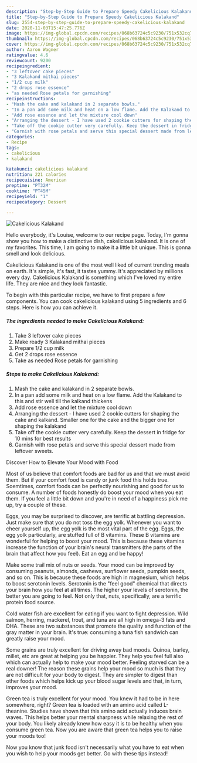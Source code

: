 ```yaml
---
description: "Step-by-Step Guide to Prepare Speedy Cakelicious Kalakand"
title: "Step-by-Step Guide to Prepare Speedy Cakelicious Kalakand"
slug: 2554-step-by-step-guide-to-prepare-speedy-cakelicious-kalakand
date: 2020-11-03T15:47:25.776Z
image: https://img-global.cpcdn.com/recipes/068b63724c5c9230/751x532cq70/cakelicious-kalakand-recipe-main-photo.jpg
thumbnail: https://img-global.cpcdn.com/recipes/068b63724c5c9230/751x532cq70/cakelicious-kalakand-recipe-main-photo.jpg
cover: https://img-global.cpcdn.com/recipes/068b63724c5c9230/751x532cq70/cakelicious-kalakand-recipe-main-photo.jpg
author: Aaron Wagner
ratingvalue: 4.6
reviewcount: 9200
recipeingredient:
- "3 leftover cake pieces"
- "3 Kalakand mithai pieces"
- "1/2 cup milk"
- "2 drops rose essence"
- "as needed Rose petals for garnishing"
recipeinstructions:
- "Mash the cake and kalakand in 2 separate bowls."
- "In a pan add some milk and heat on a low flame. Add the Kalakand to this and stir well till the kalkand thickens"
- "Add rose essence and let the mixture cool down"
- "Arranging the dessert - I have used 2 cookie cutters for shaping the cake and kalkand. Smaller one for the cake and the bigger one for shaping the kalakand"
- "Take off the cookie cutter very carefully. Keep the dessert in fridge for 10 mins for best results"
- "Garnish with rose petals and serve this special dessert made from leftover sweets."
categories:
- Recipe
tags:
- cakelicious
- kalakand

katakunci: cakelicious kalakand 
nutrition: 221 calories
recipecuisine: American
preptime: "PT32M"
cooktime: "PT45M"
recipeyield: "1"
recipecategory: Dessert

---
```



![Cakelicious Kalakand](https://img-global.cpcdn.com/recipes/068b63724c5c9230/751x532cq70/cakelicious-kalakand-recipe-main-photo.jpg)

Hello everybody, it's Louise, welcome to our recipe page. Today, I'm gonna show you how to make a distinctive dish, cakelicious kalakand. It is one of my favorites. This time, I am going to make it a little bit unique. This is gonna smell and look delicious.



Cakelicious Kalakand is one of the most well liked of current trending meals on earth. It's simple, it's fast, it tastes yummy. It's appreciated by millions every day. Cakelicious Kalakand is something which I've loved my entire life. They are nice and they look fantastic.


To begin with this particular recipe, we have to first prepare a few components. You can cook cakelicious kalakand using 5 ingredients and 6 steps. Here is how you can achieve it.

<!--inarticleads1-->

##### The ingredients needed to make Cakelicious Kalakand:

1. Take 3 leftover cake pieces
1. Make ready 3 Kalakand mithai pieces
1. Prepare 1/2 cup milk
1. Get 2 drops rose essence
1. Take as needed Rose petals for garnishing




<!--inarticleads2-->

##### Steps to make Cakelicious Kalakand:

1. Mash the cake and kalakand in 2 separate bowls.
1. In a pan add some milk and heat on a low flame. Add the Kalakand to this and stir well till the kalkand thickens
1. Add rose essence and let the mixture cool down
1. Arranging the dessert - I have used 2 cookie cutters for shaping the cake and kalkand. Smaller one for the cake and the bigger one for shaping the kalakand
1. Take off the cookie cutter very carefully. Keep the dessert in fridge for 10 mins for best results
1. Garnish with rose petals and serve this special dessert made from leftover sweets.




Discover How to Elevate Your Mood with Food


Most of us believe that comfort foods are bad for us and that we must avoid them. But if your comfort food is candy or junk food this holds true. Soemtimes, comfort foods can be perfectly nourishing and good for us to consume. A number of foods honestly do boost your mood when you eat them. If you feel a little bit down and you're in need of a happiness pick me up, try a couple of these.

Eggs, you may be surprised to discover, are terrific at battling depression. Just make sure that you do not toss the egg yolk. Whenever you want to cheer yourself up, the egg yolk is the most vital part of the egg. Eggs, the egg yolk particularly, are stuffed full of B vitamins. These B vitamins are wonderful for helping to boost your mood. This is because these vitamins increase the function of your brain's neural transmitters (the parts of the brain that affect how you feel). Eat an egg and be happy!

Make some trail mix of nuts or seeds. Your mood can be improved by consuming peanuts, almonds, cashews, sunflower seeds, pumpkin seeds, and so on. This is because these foods are high in magnesium, which helps to boost serotonin levels. Serotonin is the "feel good" chemical that directs your brain how you feel at all times. The higher your levels of serotonin, the better you are going to feel. Not only that, nuts, specifically, are a terrific protein food source.

Cold water fish are excellent for eating if you want to fight depression. Wild salmon, herring, mackerel, trout, and tuna are all high in omega-3 fats and DHA. These are two substances that promote the quality and function of the gray matter in your brain. It's true: consuming a tuna fish sandwich can greatly raise your mood. 

Some grains are truly excellent for driving away bad moods. Quinoa, barley, millet, etc are great at helping you be happier. They help you feel full also which can actually help to make your mood better. Feeling starved can be a real downer! The reason these grains help your mood so much is that they are not difficult for your body to digest. They are simpler to digest than other foods which helps kick up your blood sugar levels and that, in turn, improves your mood.

Green tea is truly excellent for your mood. You knew it had to be in here somewhere, right? Green tea is loaded with an amino acid called L-theanine. Studies have shown that this amino acid actually induces brain waves. This helps better your mental sharpness while relaxing the rest of your body. You likely already knew how easy it is to be healthy when you consume green tea. Now you are aware that green tea helps you to raise your moods too!

Now you know that junk food isn't necessarily what you have to eat when you wish to help your moods get better. Go  with  these tips  instead!

